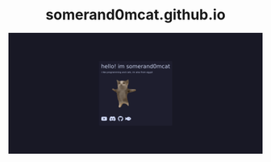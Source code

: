 <div align="center">
    <h1>somerand0mcat.github.io</h1>
</div>

<img src="./website.png" alt="somerand0mcat's website">
